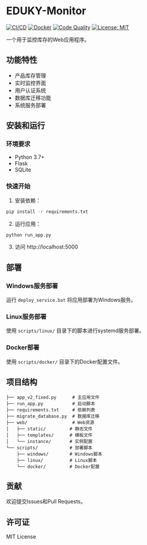 # EDUKY-Monitor

[![CI/CD](https://github.com/eduky/EDUKY-Monitor/actions/workflows/ci-cd.yml/badge.svg)](https://github.com/eduky/EDUKY-Monitor/actions/workflows/ci-cd.yml)
[![Docker](https://github.com/eduky/EDUKY-Monitor/actions/workflows/docker.yml/badge.svg)](https://github.com/eduky/EDUKY-Monitor/actions/workflows/docker.yml)
[![Code Quality](https://github.com/eduky/EDUKY-Monitor/actions/workflows/code-quality.yml/badge.svg)](https://github.com/eduky/EDUKY-Monitor/actions/workflows/code-quality.yml)
[![License: MIT](https://img.shields.io/badge/License-MIT-yellow.svg)](https://opensource.org/licenses/MIT)

一个用于监控库存的Web应用程序。

## 功能特性

- 产品库存管理
- 实时监控界面
- 用户认证系统
- 数据库迁移功能
- 系统服务部署

## 安装和运行

### 环境要求

- Python 3.7+
- Flask
- SQLite

### 快速开始

1. 安装依赖：
```bash
pip install -r requirements.txt
```

2. 运行应用：
```bash
python run_app.py
```

3. 访问 http://localhost:5000

## 部署

### Windows服务部署
运行 `deploy_service.bat` 将应用部署为Windows服务。

### Linux服务部署
使用 `scripts/linux/` 目录下的脚本进行systemd服务部署。

### Docker部署
使用 `scripts/docker/` 目录下的Docker配置文件。

## 项目结构

```
├── app_v2_fixed.py      # 主应用文件
├── run_app.py           # 启动脚本
├── requirements.txt     # 依赖列表
├── migrate_database.py  # 数据库迁移
├── web/                 # Web资源
│   ├── static/         # 静态文件
│   ├── templates/      # 模板文件
│   └── instance/       # 实例配置
└── scripts/            # 部署脚本
    ├── windows/        # Windows脚本
    ├── linux/          # Linux脚本
    └── docker/         # Docker配置
```

## 贡献

欢迎提交Issues和Pull Requests。

## 许可证

MIT License